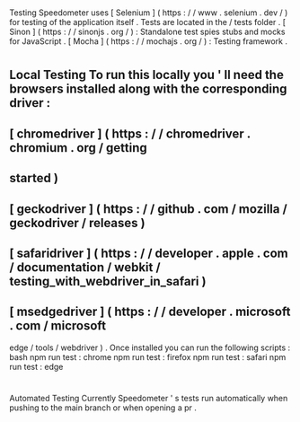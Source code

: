 #
Testing
Speedometer
uses
[
Selenium
]
(
https
:
/
/
www
.
selenium
.
dev
/
)
for
testing
of
the
application
itself
.
Tests
are
located
in
the
/
tests
folder
.
[
Sinon
]
(
https
:
/
/
sinonjs
.
org
/
)
:
Standalone
test
spies
stubs
and
mocks
for
JavaScript
.
[
Mocha
]
(
https
:
/
/
mochajs
.
org
/
)
:
Testing
framework
.
#
#
Local
Testing
To
run
this
locally
you
'
ll
need
the
browsers
installed
along
with
the
corresponding
driver
:
-
[
chromedriver
]
(
https
:
/
/
chromedriver
.
chromium
.
org
/
getting
-
started
)
-
[
geckodriver
]
(
https
:
/
/
github
.
com
/
mozilla
/
geckodriver
/
releases
)
-
[
safaridriver
]
(
https
:
/
/
developer
.
apple
.
com
/
documentation
/
webkit
/
testing_with_webdriver_in_safari
)
-
[
msedgedriver
]
(
https
:
/
/
developer
.
microsoft
.
com
/
microsoft
-
edge
/
tools
/
webdriver
)
.
Once
installed
you
can
run
the
following
scripts
:
bash
npm
run
test
:
chrome
npm
run
test
:
firefox
npm
run
test
:
safari
npm
run
test
:
edge
#
#
Automated
Testing
Currently
Speedometer
'
s
tests
run
automatically
when
pushing
to
the
main
branch
or
when
opening
a
pr
.
